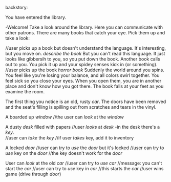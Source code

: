 backstory:


You have entered the library. 

-Welcome!  Take a look around the library.  Here you can communicate with other patrons. 
There are many books that catch your eye.  Pick them up and take a look:

//user picks up a book but doesn't understand the language.  It's interesting, but you move on.
*describe the book* 
But you can't read this language.  It just looks like gibbersih to you, so you put down the book.  Another book calls out to you.  You pick it up and your spidey senses kick in (or something).
//user picks up the book
*horror book* 
Suddenly the world around you spins.  You feel like you're losing your balance, and all colors swirl together.  You feel sick so you close your eyes.  When you open them, you are in another place and don't know how you got there.  The book falls at your feet as you examine the room.  

The first thing you notice is an old, rusty _car_. The doors have been removed and the seat's filling is spilling out from scratches and tears in the vinyl. 

A boarded up _window_
  //the user can *look* at the _window_

A dusty _desk_ filled with papers 
//user *looks* at _desk_
  -in the desk there's a _key_.  
  //user can *take* the _key_
    //if user *takes* key, add it to inventory

A locked _door_
//user can try to *use* the _door_ but it's locked
//user can try to *use* key on the _door_
  //the key doesn't work for the _door_

User can *look* at the old _car_
//user can try to *use* _car_
  //message: you can't start the _car_
//user can try to *use* key in _car_
  //this starts the _car_
  //user wins game (drive through _door_)






